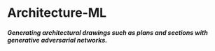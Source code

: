 # Architecture-ML

##### Generating architectural drawings such as plans and sections with generative adversarial networks.
